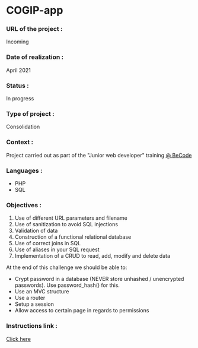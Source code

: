 # COGIP-app

### URL of the project :
Incoming

### Date of realization :
April 2021

### Status :
In progress

### Type of project :
Consolidation

### Context :
Project carried out as part of the "Junior web developer" training [@ BeCode](https://becode.org/)

### Languages :
* PHP
* SQL

### Objectives :
1. Use of different URL parameters and filename
2. Use of sanitization to avoid SQL injections
3. Validation of data
4. Construction of a functional relational database
5. Use of correct joins in SQL
6. Use of aliases in your SQL request
7. Implementation of a CRUD to read, add, modify and delete data

At the end of this challenge we should be able to:

* Crypt password in a database (NEVER store unhashed / unencrypted passwords). Use password_hash() for this.
* Use an MVC structure
* Use a router
* Setup a session
* Allow access to certain page in regards to permissions

### Instructions link :
[Click here](https://github.com/becodeorg/LIE-Jepsen-4.27/tree/master/02-the-hills/02-php/12-cogip)
